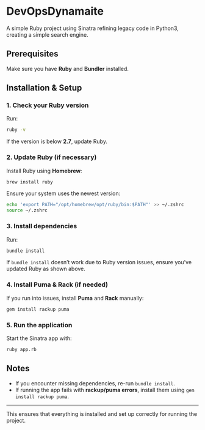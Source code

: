 # DevOpsDynamaite

A simple Ruby project using Sinatra refining legacy code in Python3, creating a simple search engine.

## Prerequisites

Make sure you have **Ruby** and **Bundler** installed.

## Installation & Setup

### 1. Check your Ruby version
Run:
```sh
ruby -v
```
If the version is below **2.7**, update Ruby.

### 2. Update Ruby (if necessary)
Install Ruby using **Homebrew**:
```sh
brew install ruby
```
Ensure your system uses the newest version:
```sh
echo 'export PATH="/opt/homebrew/opt/ruby/bin:$PATH"' >> ~/.zshrc
source ~/.zshrc
```

### 3. Install dependencies
Run:
```sh
bundle install
```
If `bundle install` doesn’t work due to Ruby version issues, ensure you've updated Ruby as shown above.

### 4. Install Puma & Rack (if needed)
If you run into issues, install **Puma** and **Rack** manually:
```sh
gem install rackup puma
```

### 5. Run the application
Start the Sinatra app with:
```sh
ruby app.rb
```

## Notes
- If you encounter missing dependencies, re-run `bundle install`.
- If running the app fails with **rackup/puma errors**, install them using `gem install rackup puma`.

---

This ensures that everything is installed and set up correctly for running the project.
